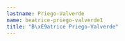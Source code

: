 ```yaml
---
lastname: Priego-Valverde
name: beatrice-priego-valverde1
title: "B\xE9atrice Priego-Valverde"
---
```

